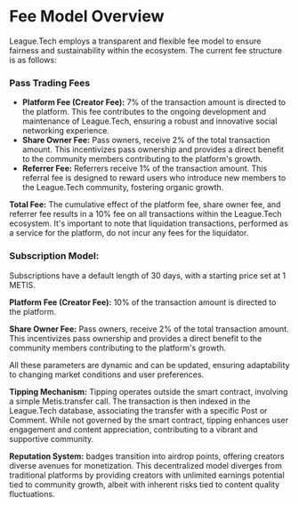 # Fee Model Overview

League.Tech employs a transparent and flexible fee model to ensure fairness and sustainability within the ecosystem. The current fee structure is as follows:

### Pass Trading Fees

* **Platform Fee (Creator Fee):** 7% of the transaction amount is directed to the platform. This fee contributes to the ongoing development and maintenance of League.Tech, ensuring a robust and innovative social networking experience.
* **Share Owner Fee:** Pass owners, receive 2% of the total transaction amount. This incentivizes pass ownership and provides a direct benefit to the community members contributing to the platform's growth.
* **Referrer Fee:** Referrers receive 1% of the transaction amount. This referral fee is designed to reward users who introduce new members to the League.Tech community, fostering organic growth.

**Total Fee:** The cumulative effect of the platform fee, share owner fee, and referrer fee results in a 10% fee on all transactions within the League.Tech ecosystem. It's important to note that liquidation transactions, performed as a service for the platform, do not incur any fees for the liquidator.

### **Subscription Model:**

Subscriptions have a default length of 30 days, with a starting price set at 1 METIS.

**Platform Fee (Creator Fee):** 10% of the transaction amount is directed to the platform.&#x20;

**Share Owner Fee:** Pass owners, receive 2% of the total transaction amount. This incentivizes pass ownership and provides a direct benefit to the community members contributing to the platform's growth.

All these parameters are dynamic and can be updated, ensuring adaptability to changing market conditions and user preferences.



**Tipping Mechanism:** Tipping operates outside the smart contract, involving a simple Metis.transfer call. The transaction is then indexed in the League.Tech database, associating the transfer with a specific Post or Comment. While not governed by the smart contract, tipping enhances user engagement and content appreciation, contributing to a vibrant and supportive community.

**Reputation System:** badges transition into airdrop points, offering creators diverse avenues for monetization. This decentralized model diverges from traditional platforms by providing creators with unlimited earnings potential tied to community growth, albeit with inherent risks tied to content quality fluctuations.
